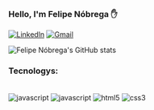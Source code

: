 
### Hello, I'm Felipe Nóbrega ✋

[![Linkedln](https://img.shields.io/badge/LinkedIn-0077B5?style=for-the-badge&logo=linkedin&logoColor=white)](https://www.linkedin.com/in/felipe-n%C3%B3brega/)
[![Gmail](https://img.shields.io/badge/Gmail-D14836?style=for-the-badge&logo=gmail&logoColor=white)](felipenobrega2012@gmail.com)


![Felipe Nóbrega's GitHub stats](https://github-readme-stats.vercel.app/api?username=felipenobrg&show_icons=true&theme=dracula)

### Tecnologys:

<div style="display: inline_block"><br/>
   <img align="center" alt="javascript" src="https://img.shields.io/badge/JavaScript-F7DF1E?style=for-the-badge&logo=javascript&logoColor=black" />
   <img align="center" alt="javascript" src="https://img.shields.io/badge/React-20232A?style=for-the-badge&logo=react&logoColor=61DAFB" /> 
   <img align="center" alt="html5" src="https://img.shields.io/badge/HTML-239120?style=for-the-badge&logo=html5&logoColor=white" /> 
   <img align="center" alt="css3" src="https://img.shields.io/badge/CSS-239120?&style=for-the-badge&logo=css3&logoColor=white" /> 
 
</div>

